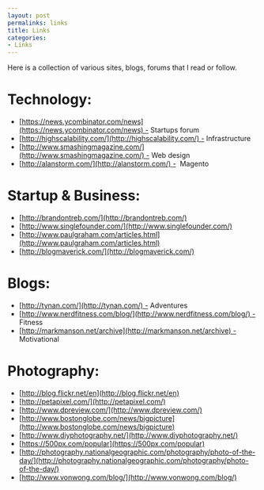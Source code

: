 ```yaml
---
layout: post
permalinks: links
title: Links
categories:
- Links
---
```


Here is a collection of various sites, blogs, forums that I read or follow.


# Technology:
	
  * [https://news.ycombinator.com/news](https://news.ycombinator.com/news) - Startups forum
  * [http://highscalability.com/](http://highscalability.com/) - Infrastructure
  * [http://www.smashingmagazine.com/](http://www.smashingmagazine.com/) - Web design
  * [http://alanstorm.com/](http://alanstorm.com/) -  Magento

# Startup &amp; Business:
	
  * [http://brandontreb.com/](http://brandontreb.com/)
  * [http://www.singlefounder.com/](http://www.singlefounder.com/)
  * [http://www.paulgraham.com/articles.html](http://www.paulgraham.com/articles.html)
  * [http://blogmaverick.com/](http://blogmaverick.com/)

# Blogs:
	
  * [http://tynan.com/](http://tynan.com/) - Adventures
  * [http://www.nerdfitness.com/blog/](http://www.nerdfitness.com/blog/) - Fitness
  * [http://markmanson.net/archive](http://markmanson.net/archive) - Motivational

# Photography:
	
  * [http://blog.flickr.net/en](http://blog.flickr.net/en)
  * [http://petapixel.com/](http://petapixel.com/)
  * [http://www.dpreview.com/](http://www.dpreview.com/)
  * [http://www.bostonglobe.com/news/bigpicture](http://www.bostonglobe.com/news/bigpicture)
  * [http://www.diyphotography.net/](http://www.diyphotography.net/)
  * [https://500px.com/popular](https://500px.com/popular)
  * [http://photography.nationalgeographic.com/photography/photo-of-the-day/](http://photography.nationalgeographic.com/photography/photo-of-the-day/)	
  * [http://www.vonwong.com/blog/](http://www.vonwong.com/blog/)






